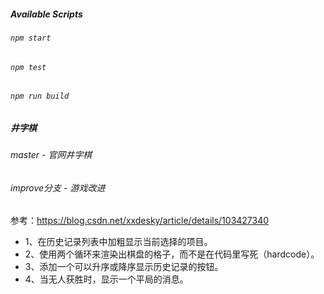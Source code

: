 ##### Available Scripts

###### `npm start`

###### `npm test`

###### `npm run build`

##### 井字棋

######  master - 官网井字棋

###### improve分支 - 游戏改进
参考：https://blog.csdn.net/xxdesky/article/details/103427340
* 1、在历史记录列表中加粗显示当前选择的项目。
* 2、使用两个循环来渲染出棋盘的格子，而不是在代码里写死（hardcode）。
* 3、添加一个可以升序或降序显示历史记录的按钮。
* 4、当无人获胜时，显示一个平局的消息。
